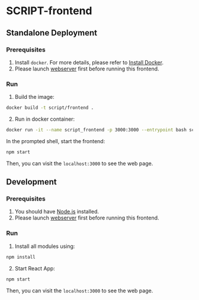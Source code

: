 # SCRIPT-frontend

## Standalone Deployment

### Prerequisites

1. Install `docker`. For more details, please refer to [Install Docker](https://docs.docker.com/v17.09/engine/installation/).
2. Please launch [webserver](/webserver/README.md) first before running this frontend.

### Run

1. Build the image:

```bash
docker build -t script/frontend .
```

2. Run in docker container:

```bash
docker run -it --name script_frontend -p 3000:3000 --entrypoint bash script/frontend
```

In the prompted shell, start the frontend:

```bash
npm start
```

Then, you can visit the `localhost:3000` to see the web page.

## Development

### Prerequisites

1. You should have [Node.js](https://nodejs.org/en/download/) installed.
2. Please launch [webserver](/webserver/README.md) first before running this frontend.

### Run

1. Install all modules using:

```bash
npm install
```

2. Start React App:

```bash
npm start
```

Then, you can visit the `localhost:3000` to see the web page.
